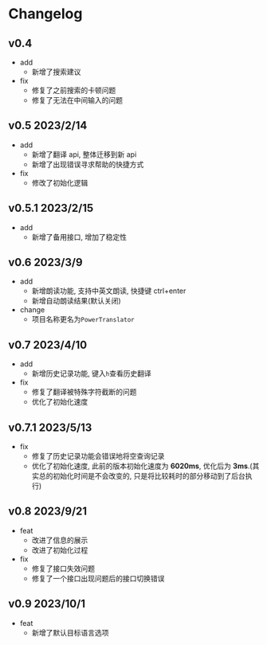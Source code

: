 # Changelog

## v0.4

- add
  - 新增了搜索建议
- fix
  - 修复了之前搜索的卡顿问题
  - 修复了无法在中间输入的问题

## v0.5 2023/2/14

- add
  - 新增了翻译 api, 整体迁移到新 api
  - 新增了出现错误寻求帮助的快捷方式
- fix
  - 修改了初始化逻辑

## v0.5.1 2023/2/15

- add
  - 新增了备用接口, 增加了稳定性

## v0.6 2023/3/9

- add
  - 新增朗读功能, 支持中英文朗读, 快捷键 ctrl+enter
  - 新增自动朗读结果(默认关闭)
- change
  - 项目名称更名为`PowerTranslator`

## v0.7 2023/4/10

- add
  - 新增历史记录功能, 键入`h`查看历史翻译
- fix
  - 修复了翻译被特殊字符截断的问题
  - 优化了初始化速度

## v0.7.1 2023/5/13

- fix
  - 修复了历史记录功能会错误地将空查询记录
  - 优化了初始化速度, 此前的版本初始化速度为 **6020ms**, 优化后为 **3ms**.(其实总的初始化时间是不会改变的, 只是将比较耗时的部分移动到了后台执行)

## v0.8 2023/9/21

- feat
  - 改进了信息的展示
  - 改进了初始化过程
- fix
  - 修复了接口失效问题
  - 修复了一个接口出现问题后的接口切换错误

## v0.9 2023/10/1

- feat
  - 新增了默认目标语言选项
  